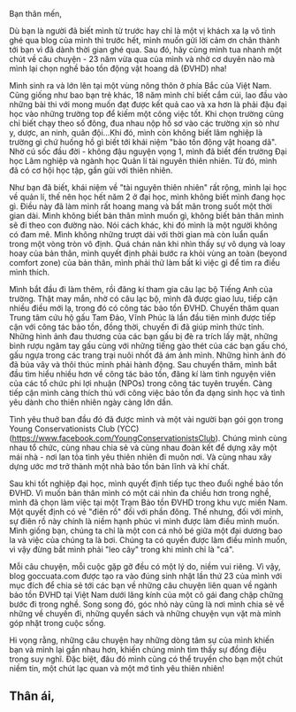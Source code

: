 Bạn thân mến,

Dù bạn là người đã biết mình từ trước hay chỉ là một vị khách xa lạ vô tình ghé qua blog của mình thì trước hết, mình muốn gửi lời cảm ơn chân thành tới bạn vì đã dành thời gian ghé qua. Sau đó, hãy cùng mình tua nhanh một chút về câu chuyện - 23 năm vừa qua của mình và nhờ cơ duyên nào mà mình lại chọn nghề bảo tồn động vật hoang dã (ĐVHD) nha!

Mình sinh ra và lớn lên tại một vùng nông thôn ở phía Bắc của Việt Nam. Cũng giống như bao bạn trẻ khác, 18 năm mình chỉ biết cắm cúi, lao đầu vào những bài thi với mong muốn đạt được kết quả cao và xa hơn là phải đậu đại học vào những trường top để kiếm một công việc tốt. Khi chọn trường cũng chỉ biết chạy theo số đông, đua nhau nộp hồ sơ vào các trường xịn sò như y, dược, an ninh, quân đội...Khi đó, mình còn không biết lâm nghiệp là trường gì chứ huống hồ gì biết tới khái niệm "bảo tồn động vật hoang dã". Nhờ cú sốc đầu đời - không đậu nguyện vọng 1, mình đã biết đến trường Đại học Lâm nghiệp và ngành học Quản lí tài nguyên thiên nhiên. Từ đó, mình đã có cơ hội học tập, gần gũi với thiên nhiên.

Như bạn đã biết, khái niệm về "tài nguyên thiên nhiên" rất rộng, mình lại học về quản lí, thế nên học hết năm 2 ở đại học, mình không biết mình đang học gì. Điều này đã làm mình rất hoang mang và bất mãn trong suốt một thời gian dài. Mình không biết bản thân mình muốn gì, không biết bản thân mình sẽ đi theo con đường nào. Nói cách khác, khi đó mình là một người không có đam mê. Mình không những trượt dài với thời gian mà còn luẩn quẩn trong một vòng tròn vô định. Quá chán nản khi nhìn thấy sự vô dụng và loay hoay của bản thân, mình quyết định phải bước ra khỏi vùng an toàn (beyond comfort zone) của bản thân, mình phải thử làm bất kì việc gì để tìm ra điều mình thích.

Mình bắt đầu đi làm thêm, rồi đăng kí tham gia câu lạc bộ Tiếng Anh của trường. Thật may mắn, nhờ có câu lạc bộ, mình đã được giao lưu, tiếp cận nhiều điều mới lạ, trong đó có công tác bảo tồn ĐVHD. Chuyến thăm quan Trung tâm cứu hộ gấu Tam Đảo, Vĩnh Phúc là lần đầu tiên mình được tiếp cận với công tác bảo tồn, đồng thời, chuyến đi đã giúp mình thức tỉnh. Những hình ảnh đau thương của các bạn gấu bị đè ra trích lấy mật, những bình rượu ngâm tay gấu cùng với những tiếng gào thét của các bạn gấu chó, gấu ngựa trong các trang trại nuôi nhốt đã ám ảnh mình. Những hình ảnh đó đã bủa vây và thôi thúc mình phải hành động. Sau chuyến thăm, mình bắt đầu tìm hiểu nhiều hơn về công tác bảo tồn, đăng kí làm tình nguyện viên của các tổ chức phi lợi nhuận (NPOs) trong công tác tuyên truyền. Càng tiếp cận mình càng thích thú với công việc bảo tồn đa dạng sinh học và tình yêu dành cho thiên nhiên ngày càng lớn dần.

Tình yêu thuở ban đầu đó đã được mình và một vài người bạn gói gọn trong Young Conservationists Club (YCC) (https://www.facebook.com/YoungConservationistsClub). Chúng mình cùng nhau tổ chức, cùng nhau chia sẻ và cùng nhau đoàn kết để dựng xây một mái nhà - nơi lan tỏa tình yêu thiên nhiên đi muôn nơi. Và cùng nhau xây dựng ước mơ trở thành một nhà bảo tồn bản lĩnh và khí chất.

Sau khi tốt nghiệp đại học, mình quyết định tiếp tục theo đuổi nghề bảo tồn ĐVHD. Vì muốn bản thân mình có một cái nhìn đa chiều hơn trong nghề, mình đã chọn làm việc tại một Trạm Bảo tồn ĐVHD trong khu vực miền Nam. Một quyết định có vẻ "điên rồ" đối với phần đông. Thế nhưng, đối với mình, sự điên rồ này chính là niềm hạnh phúc vì mình được làm điều mình muốn. Mình giống bạn, chúng ta chỉ là một con cá nhỏ bé giữa một đại dương bao la và việc của chúng ta là bơi. Chúng ta có quyền được làm điều mình muốn, vì vậy đừng bắt mình phải "leo cây" trong khi mình chỉ là "cá".

Mỗi câu chuyện, mỗi cuộc gặp gỡ đều có một lý do, niềm vui riêng. Vì vậy, blog goccuata.com được tạo ra vào đúng sinh nhật lần thứ 23 của mình với mục đích để chia sẻ tới các bạn về những câu chuyện liên quan về ngành bảo tồn ĐVHD tại Việt Nam dưới lăng kính của một cô gái đang chập chững bước đi trong nghề. Song song đó, góc nhỏ này cũng là nơi mình chia sẻ về những về chuyến đi, những quyển sách và những chuyện vụn vặt mà mình góp nhặt trong cuộc sống.

Hi vọng rằng, những câu chuyện hay những dòng tâm sự của mình khiến bạn và mình lại gần nhau hơn, khiến chúng mình tìm thấy sự đồng điệu trong suy nghĩ. Đặc biệt, đâu đó mình cũng có thể truyền cho bạn một chút niềm tin, một chút lạc quan và một mớ tình yêu thiên nhiên!

Thân ái,
---
